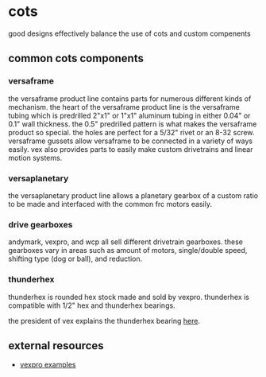 # cots

good designs effectively balance the use of cots and custom compenents

## common cots components

### versaframe

the versaframe product line contains parts for numerous different kinds of mechanism. the heart of the versaframe product line is the versaframe tubing which is predrilled 2"x1" or 1"x1" aluminum tubing in either 0.04" or 0.1" wall thickness. the 0.5" predrilled pattern is what makes the versaframe product so special. the holes are perfect for a 5/32" rivet or an 8-32 screw. versaframe gussets allow versaframe to be connected in a variety of ways easily. vex also provides parts to easily make custom drivetrains and linear motion systems.

### versaplanetary

the versaplanetary product line allows a planetary gearbox of a custom ratio to be made and interfaced with the common frc motors easily. 

### drive gearboxes

andymark, vexpro, and wcp all sell different drivetrain gearboxes. these gearboxes vary in areas such as amount of motors, single/double speed, shifting type (dog or ball), and reduction.

### thunderhex

thunderhex is rounded hex stock made and sold by vexpro. thunderhex is compatible with 1/2" hex and thunderhex bearings.

the president of vex explains the thunderhex bearing [here](https://www.chiefdelphi.com/forums/showthread.php?t=131631).

## external resources
* [vexpro examples](https://www.vexrobotics.com/vexpro/examples-guides)